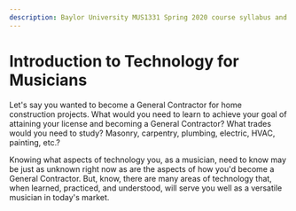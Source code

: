 ```yaml
---
description: Baylor University MUS1331 Spring 2020 course syllabus and online course-guide.
---
```


# Introduction to Technology for Musicians

Let's say you wanted to become a General Contractor for home construction projects. What would you need to learn to achieve your goal of attaining your license and becoming a General Contractor? What trades would you need to study? Masonry, carpentry, plumbing, electric, HVAC, painting, etc.?

Knowing what aspects of technology you, as a musician, need to know may be just as unknown right now as are the aspects of how you'd become a General Contractor. But, know, there are many areas of technology that, when learned, practiced, and understood, will serve you well as a versatile musician in today's market.


